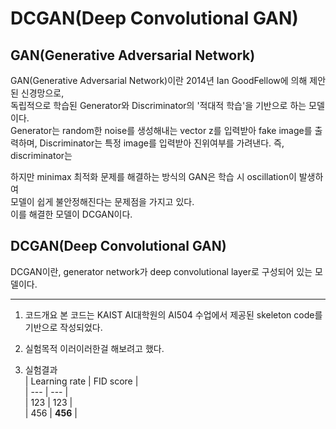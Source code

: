 # DCGAN(Deep Convolutional GAN)
## GAN(Generative Adversarial Network)
GAN(Generative Adversarial Network)이란 2014년 Ian GoodFellow에 의해 제안된 신경망으로,   
독립적으로 학습된 Generator와 Discriminator의 '적대적 학습'을 기반으로 하는 모델이다.   
Generator는 random한 noise를 생성해내는 vector z를 입력받아 fake image를 출력하며,
Discriminator는 특정 image를 입력받아 진위여부를 가려낸다.
즉, discriminator는 

하지만 minimax 최적화 문제를 해결하는 방식의 GAN은 학습 시 oscillation이 발생하여   
모델이 쉽게 불안정해진다는 문제점을 가지고 있다.   
이를 해결한 모델이 DCGAN이다.

## DCGAN(Deep Convolutional GAN)
DCGAN이란, generator network가 deep convolutional layer로 구성되어 있는 모델이다.

---
1. 코드개요
본 코드는 KAIST AI대학원의 AI504 수업에서 제공된 skeleton code를 기반으로 작성되었다.

2. 실험목적
이러이러한걸 해보려고 했다.

3. 실험결과   
| Learning rate | FID score |   
| --- | --- |   
| 123 | 123 |   
| 456 | **456** |   
